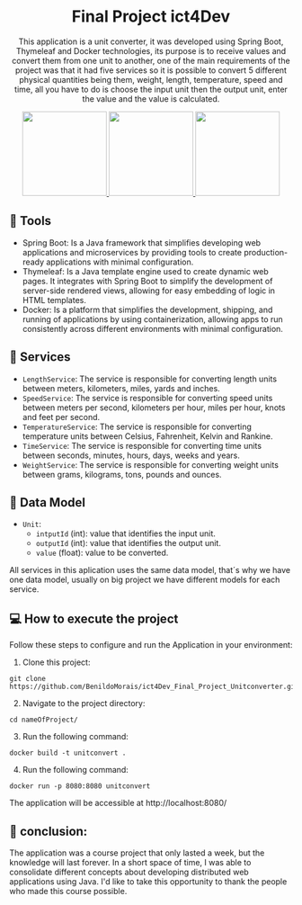 <h1 align='center'> Final Project ict4Dev </h1>

<p align='center'>This application is a unit converter, it was developed using Spring Boot, Thymeleaf and Docker technologies, its purpose is to receive values and convert them from one unit to another, one of the main requirements of the project was that it had five services so it is possible to convert 5 different physical quantities being them, weight, length, temperature, speed and time, all you have to do is choose the input unit then the output unit, enter the value and the value is calculated.</p>

<div align='center'>
  <a href="https://spring.io/" target="_blank">
      <img src="https://upload.wikimedia.org/wikipedia/commons/4/44/Spring_Framework_Logo_2018.svg" width="150" height="150" />
  </a>

  <a href="https://www.thymeleaf.org/" target="_blank">
      <img src="https://www.thymeleaf.org/images/thymeleaf.png" width="150" height="150" />
  </a>

  <a href="https://www.docker.com/" target="_blank">
      <img src="https://www.docker.com/wp-content/uploads/2023/08/logo-guide-logos-1.svg" width="150" height="150" />
  </a>
</div>

## 🔧 Tools

-   Spring Boot: Is a Java framework that simplifies developing web applications and microservices by providing tools to create production-ready applications with minimal configuration.
-   Thymeleaf: Is a Java template engine used to create dynamic web pages. It integrates with Spring Boot to simplify the development of server-side rendered views, allowing for easy embedding of logic in HTML templates.
-   Docker: Is a platform that simplifies the development, shipping, and running of applications by using containerization, allowing apps to run consistently across different environments with minimal configuration.

## 📍 Services

- `LengthService`: The service is responsible for converting length units between meters, kilometers, miles, yards and inches.
- `SpeedService`: The service is responsible for converting speed units between meters per second, kilometers per hour, miles per hour, knots and feet per second.
- `TemperatureService`: The service is responsible for converting temperature units between Celsius, Fahrenheit, Kelvin and Rankine.
- `TimeService`: The service is responsible for converting time units between seconds, minutes, hours, days, weeks and years.
- `WeightService`: The service is responsible for converting weight units between grams, kilograms, tons, pounds and ounces.

## 📄 Data Model

- `Unit`:
    - `intputId` (int): value that identifies the input unit.
    - `outputId` (int): value that identifies the output unit.
    - `value` (float): value to be converted.

All services in this aplication uses the same data model, that´s why we have one data model, usually on big project we have different models for each service.

## 💻 How to execute the project

Follow these steps to configure and run the Application in your environment:

1. Clone this project:

  ```shell
  git clone https://github.com/BenildoMorais/ict4Dev_Final_Project_Unitconverter.git
  ```
2. Navigate to the project directory:

  ```shell
  cd nameOfProject/
  ```
3. Run the following command:

  ```shell
  docker build -t unitconvert .
  ```

4. Run the following command:

  ```shell
  docker run -p 8080:8080 unitconvert
  ```

The application will be accessible at http://localhost:8080/


## 🙏 conclusion:

The application was a course project that only lasted a week, but the knowledge will last forever.
In a short space of time, I was able to consolidate different concepts about developing distributed web applications using Java.
I'd like to take this opportunity to thank the people who made this course possible.
